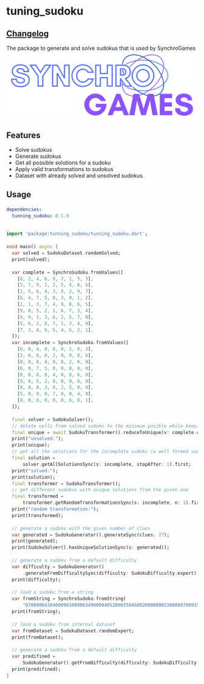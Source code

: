 # tuning_sudoku
## [Changelog](https://github.com/ArielM24/tuning_sudoku/blob/master/CHANGELOG.md)

The package to generate and solve sudokus that is used by SynchroGames
![alt text](https://github.com/ArielM24/tuning_sudoku/blob/master/logo1.png)

## Features

 - Solve sudokus
 - Generate sudokus
 - Get all possible solutions for a sudoku
 - Apply valid transformations to sudokus
 - Dataset with already solved and unsolved sudokus


## Usage
```yaml
dependencies:
  tunning_sudoku: 0.1.9
```

```dart

import 'package:tunning_sudoku/tunning_sudoku.dart';

void main() async {
  var solved = SudokuDataset.randomSolved;
  print(solved);

  var complete = SynchroSudoku.fromValues([
    [8, 2, 4, 6, 9, 7, 1, 5, 3],
    [3, 7, 9, 1, 2, 5, 4, 8, 6],
    [1, 5, 6, 4, 3, 8, 2, 9, 7],
    [6, 4, 7, 5, 8, 3, 9, 1, 2],
    [2, 1, 3, 7, 4, 9, 8, 6, 5],
    [9, 8, 5, 2, 1, 6, 7, 3, 4],
    [4, 9, 1, 3, 6, 2, 5, 7, 8],
    [5, 6, 2, 8, 7, 1, 3, 4, 9],
    [7, 3, 8, 9, 5, 4, 6, 2, 1],
  ]);
  var incomplete = SynchroSudoku.fromValues([
    [0, 0, 4, 0, 0, 0, 1, 0, 3],
    [3, 0, 0, 0, 2, 0, 0, 8, 6],
    [0, 0, 0, 4, 0, 8, 2, 0, 0],
    [6, 0, 7, 5, 0, 0, 0, 0, 0],
    [0, 0, 0, 0, 4, 0, 0, 6, 0],
    [9, 0, 5, 2, 0, 0, 0, 0, 0],
    [0, 0, 0, 3, 0, 2, 5, 0, 0],
    [5, 0, 0, 0, 7, 0, 0, 4, 9],
    [0, 0, 8, 0, 0, 0, 6, 0, 1],
  ]);

  final solver = SudokuSolver();
  // delete cells from solved sudoku to the minimum posible while keeping a unique solution
  final unique = await SudokuTransformer().reduceToUnique(v: complete.clues);
  print("unsolved:");
  print(unique);
  // get all the solutions for the incomplete sudoku (a well formed sudoku only has 1 solution)
  final solution =
      solver.getAllSolutionsSync(s: incomplete, stopAfter: 1).first;
  print("solved:");
  print(solution);
  final transformer = SudokuTransformer();
  // get different sudokus with unique solutions from the given one
  final transformed =
      transformer.getRandomTransformationsSync(s: incomplete, n: 1).first;
  print("random transformation:");
  print(transformed);

  // generate a sudoku with the given number of clues
  var generated = SudokuGenerator().generateSync(clues: 27);
  print(generated);
  print(SudokuSolver().hasUniqueSolutionSync(s: generated));

  // generate a sudoku from a default difficulty
  var difficulty = SudokuGenerator()
      .generateFromDifficultySync(difficulty: SudokuDifficulty.expert);
  print(difficulty);

  // load a sudoku from a string
  var fromString = SynchroSudoku.fromString(
      "070000043040009610800634900094052000358460020000800530080070091902100005007040802");
  print(fromString);

  // load a sudoku from internal dataset
  var fromDataset = SudokuDataset.randomExpert;
  print(fromDataset);

  // generate a sudoku from a default difficulty
  var predifined =
      SudokuGenerator().getFromDifficulty(difficulty: SudokuDifficulty.expert);
  print(predifined);
}

```


